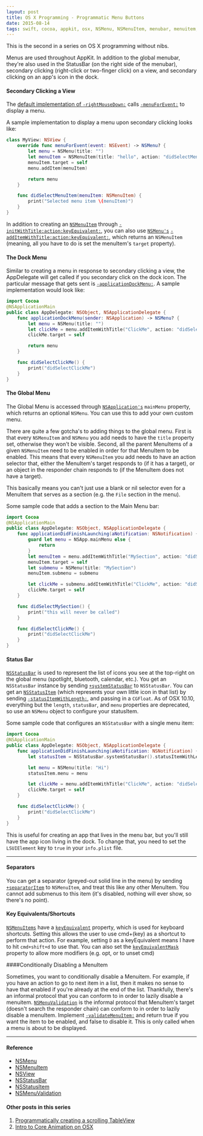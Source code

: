 ```yaml
---
layout: post
title: OS X Programming - Programmatic Menu Buttons
date: 2015-08-14
tags: swift, cocoa, appkit, osx, NSMenu, NSMenuItem, menubar, menuitem, programmatic
---
```


This is the second in a series on OS X programming without nibs.

Menus are used throughout AppKit. In addition to the global menubar, they're also used in the StatusBar (on the right side of the menubar), secondary clicking (right-click or two-finger click) on a view, and secondary clicking on an app's icon in the dock.

#### Secondary Clicking a View

The [default implementation of `-rightMouseDown:`](https://developer.apple.com/library/mac/documentation/Cocoa/Reference/ApplicationKit/Classes/NSView_Class/index.html#//apple_ref/occ/instm/NSView/rightMouseDown:) calls [`-menuForEvent:`](https://developer.apple.com/library/mac/documentation/Cocoa/Reference/ApplicationKit/Classes/NSView_Class/index.html#//apple_ref/occ/instm/NSView/menuForEvent:) to display a menu.

A sample implementation to display a menu upon secondary clicking looks like:

```swift
class MyView: NSView {
    override func menuForEvent(event: NSEvent) -> NSMenu? {
        let menu = NSMenu(title: "")
        let menuItem = NSMenuItem(title: "hello", action: "didSelectMenuItem:", keyEquivalent: "")
        menuItem.target = self
        menu.addItem(menuItem)

        return menu
    }

    func didSelectMenuItem(menuItem: NSMenuItem) {
        print("Selected menu item \(menuItem)")
    }
}
```

In addition to creating an [`NSMenuItem`](https://developer.apple.com/library/mac/documentation/Cocoa/Reference/ApplicationKit/Classes/NSMenuItem_Class/index.html#//apple_ref/doc/c_ref/NSMenuItem) through [`-initWithTitle:action:keyEquivalent:`](https://developer.apple.com/library/mac/documentation/Cocoa/Reference/ApplicationKit/Classes/NSMenuItem_Class/index.html#//apple_ref/occ/instm/NSMenuItem/initWithTitle:action:keyEquivalent:), you can also use [`NSMenu's`](https://developer.apple.com/library/mac/documentation/Cocoa/Reference/ApplicationKit/Classes/NSMenu_Class/index.html#//apple_ref/doc/c_ref/NSMenu) [`-addItemWithTitle:action:keyEquivalent:`](https://developer.apple.com/library/mac/documentation/Cocoa/Reference/ApplicationKit/Classes/NSMenu_Class/index.html#//apple_ref/occ/instm/NSMenu/insertItemWithTitle:action:keyEquivalent:atIndex:), which returns an `NSMenuItem` (meaning, all you have to do is set the menuItem's `target` property).

#### The Dock Menu

Similar to creating a menu in response to secondary clicking a view, the AppDelegate will get called if you secondary click on the dock icon. The particular message that gets sent is [`-applicationDockMenu:`](https://developer.apple.com/library/mac/documentation/Cocoa/Reference/NSApplicationDelegate_Protocol/index.html). A sample implementation would look like:

```swift
import Cocoa
@NSApplicationMain
public class AppDelegate: NSObject, NSApplicationDelegate {
    func applicationDockMenu(sender: NSApplication) -> NSMenu? {
        let menu = NSMenu(title: "")
        let clickMe = menu.addItemWithTitle("ClickMe", action: "didSelectClickMe", keyEquivalent: "C")
        clickMe.target = self

        return menu
    }

    func didSelectClickMe() {
        print("didSelectClickMe")
    }
}
```

#### The Global Menu

The Global Menu is accessed through [`NSApplication's`](https://developer.apple.com/library/mac/documentation/Cocoa/Reference/ApplicationKit/Classes/NSApplication_Class/index.html) `mainMenu` property, which returns an optional `NSMenu`. You can use this to add your own custom menu.

There are quite a few gotcha's to adding things to the global menu. First is that every `NSMenuItem` and `NSMenu` you add needs to have the `title` property set, otherwise they won't be visible. Second, all the parent MenuItems of a given `NSMenuItem` need to be enabled in order for that MenuItem to be enabled. This means that every `NSMenuItem` you add needs to have an action selector that, either the MenuItem's target responds to (if it has a target), or an object in the responder chain responds to (if the MenuItem does not have a target).

This basically means you can't just use a blank or nil selector even for a MenuItem that serves as a section (e.g. the `File` section in the menu).

Some sample code that adds a section to the Main Menu bar:

```swift
import Cocoa
@NSApplicationMain
public class AppDelegate: NSObject, NSApplicationDelegate {
    func applicationDidFinishLaunching(aNotification: NSNotification) {
        guard let menu = NSApp.mainMenu else {
            return
        }
        let menuItem = menu.addItemWithTitle("MySection", action: "didSelectMySection", keyEquivalent: "")
        menuItem.target = self
        let submenu = NSMenu(title: "MySection")
        menuItem.submenu = submenu

        let clickMe = submenu.addItemWithTitle("ClickMe", action: "didSelectClickMe", keyEquivalent: "C")
        clickMe.target = self
    }

    func didSelectMySection() {
        print("this will never be called")
    }

    func didSelectClickMe() {
        print("didSelectClickMe")
    }
}
```

#### Status Bar

[`NSStatusBar`](https://developer.apple.com/library/mac/documentation/Cocoa/Reference/ApplicationKit/Classes/NSStatusBar_Class/index.html) is used to represent the list of icons you see at the top-right on the global menu (spotlight, bluetooth, calendar, etc.). You get an `NSStatusBar` instance by sending [`+systemStatusBar`](https://developer.apple.com/library/mac/documentation/Cocoa/Reference/ApplicationKit/Classes/NSStatusBar_Class/index.html#//apple_ref/occ/clm/NSStatusBar/systemStatusBar) to `NSStatusBar`. You can get an [`NSStatusItem`](https://developer.apple.com/library/mac/documentation/Cocoa/Reference/ApplicationKit/Classes/NSStatusItem_Class/index.html#//apple_ref/doc/c_ref/NSStatusItem) (which represents your own little icon in that list) by sending [`-statusItemWithLength:`](https://developer.apple.com/library/mac/documentation/Cocoa/Reference/ApplicationKit/Classes/NSStatusBar_Class/index.html#//apple_ref/occ/instm/NSStatusBar/statusItemWithLength:), and passing in a `CGFloat`. As of OSX 10.10, everything but the `length`, `statusBar`, and `menu` properties are deprecated, so use an `NSMenu` object to configure your statusItem.

Some sample code that configures an `NSStatusBar` with a single menu item:

```swift
import Cocoa
@NSApplicationMain
public class AppDelegate: NSObject, NSApplicationDelegate {
    func applicationDidFinishLaunching(aNotification: NSNotification) {
        let statusItem = NSStatusBar.systemStatusBar().statusItemWithLength(40)

        let menu = NSMenu(title: "Hi")
        statusItem.menu = menu

        let clickMe = menu.addItemWithTitle("ClickMe", action: "didSelectClickMe", keyEquivalent: "C")
        clickMe.target = self        
    }

    func didSelectClickMe() {
        print("didSelectClickMe")
    }
}
```

This is useful for creating an app that lives in the menu bar, but you'll still have the app icon living in the dock. To change that, you need to set the `LSUIElement` key to `true` in your `info.plist` file.

---

#### Separators

You can get a separator (greyed-out solid line in the menu) by sending [`+separatorItem`](https://developer.apple.com/library/mac/documentation/Cocoa/Reference/ApplicationKit/Classes/NSMenuItem_Class/index.html#//apple_ref/occ/clm/NSMenuItem/separatorItem) to `NSMenuItem`, and treat this like any other MenuItem. You cannot add submenus to this item (it's disabled, nothing will ever show, so there's no point).

#### Key Equivalents/Shortcuts

[`NSMenuItems`](https://developer.apple.com/library/mac/documentation/Cocoa/Reference/ApplicationKit/Classes/NSMenuItem_Class/index.html#//apple_ref/doc/c_ref/NSMenuItem) have a [`keyEquivalent`](https://developer.apple.com/library/mac/documentation/Cocoa/Reference/ApplicationKit/Classes/NSMenuItem_Class/index.html#//apple_ref/occ/instm/NSMenuItem/setKeyEquivalent:) property, which is used for keyboard shortcuts. Setting this allows the user to use cmd+(key) as a shortcut to perform that action. For example, setting `D` as a keyEquivalent means I have to hit `cmd+shift+d` to use that. You can also set the [`keyEquivalentMask`](https://developer.apple.com/library/mac/documentation/Cocoa/Reference/ApplicationKit/Classes/NSMenuItem_Class/index.html#//apple_ref/occ/instm/NSMenuItem/setKeyEquivalentModifierMask:) property to allow more modifiers (e.g. opt, or to unset cmd)

####Conditionally Disabling a MenuItem

Sometimes, you want to conditionally disable a Menuitem. For example, if you have an action to go to next item in a list, then it makes no sense to have that enabled if you're already at the end of the list. Thankfully, there's an informal protocol that you can conform to in order to lazily disable a menuitem. [`NSMenuValidation`](https://developer.apple.com/library/mac/documentation/Cocoa/Reference/ApplicationKit/Protocols/NSMenuValidation_Protocol/index.html) is the informal protocol that MenuItem's target (doesn't search the responder chain) can conform to in order to lazily disable a menuItem. Implement [`-validateMenuItem:`](https://developer.apple.com/library/mac/documentation/Cocoa/Reference/ApplicationKit/Protocols/NSMenuValidation_Protocol/index.html#//apple_ref/occ/instm/NSObject/validateMenuItem:) and return true if you want the item to be enabled, and false to disable it. This is only called when a menu is about to be displayed.

---

#### Reference
- [NSMenu](https://developer.apple.com/library/mac/documentation/Cocoa/Reference/ApplicationKit/Classes/NSMenu_Class/index.html#//apple_ref/doc/c_ref/NSMenu)
- [NSMenuItem](https://developer.apple.com/library/mac/documentation/Cocoa/Reference/ApplicationKit/Classes/NSMenuItem_Class/index.html#//apple_ref/doc/c_ref/NSMenuItem)
- [NSView](https://developer.apple.com/library/mac/documentation/Cocoa/Reference/ApplicationKit/Classes/NSView_Class/index.html#//apple_ref/occ/instm/NSView)
- [NSStatusBar](https://developer.apple.com/library/mac/documentation/Cocoa/Reference/ApplicationKit/Classes/NSStatusBar_Class/index.html)
- [NSStatusItem](https://developer.apple.com/library/mac/documentation/Cocoa/Reference/ApplicationKit/Classes/NSStatusItem_Class/index.html#//apple_ref/doc/c_ref/NSStatusItem)
- [NSMenuValidation](https://developer.apple.com/library/mac/documentation/Cocoa/Reference/ApplicationKit/Protocols/NSMenuValidation_Protocol/index.html)

#### Other posts in this series
1. [Programmatically creating a scrolling TableView](/2015/08/08/osx-programming-programmatic-scrolling-tableview/)
2. [Intro to Core Animation on OSX](/2015/08/21/osx-programming-set-up-core-animation/)

